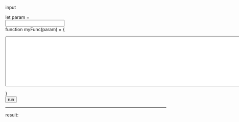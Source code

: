 input

let param =  
<input type="text" id="param"/>  
function myFunc(param) = {  
<textarea id='func' rows="10" cols="100"></textarea>  
}  
<button id='run' onclick='onRunClick()'>run</button>
<script>
let param = document.getElementById("param").value;
let func;
function onRunClick() = {
  func = eval('(param)=>{'+document.getElementById("func").value+'}');
  console.log(param,func);
  console.log(document.getElementById("func").value);
  document.getElementById("result").innerHTML = func(param);
}
  
</script>
---
result:  
<div id='result' width='400' height='100'></div>
